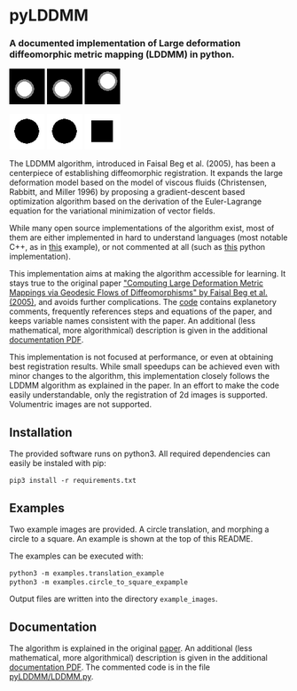 # pyLDDMM
### A documented implementation of Large deformation diffeomorphic metric mapping (LDDMM) in python.

![I0](example_images/t0.png)
![transformation](example_images/out_translation.gif)
![I1](example_images/t1.png)

![I0](example_images/circle.png)
![transformation](example_images/out_c2s.gif)
![I1](example_images/square.png)

The LDDMM algorithm, introduced in Faisal Beg et al. (2005), has been a
centerpiece of establishing diffeomorphic registration. It expands the large
deformation model based on the model of viscous fluids (Christensen, Rabbitt, and Miller 1996) by proposing a gradient-descent based optimization
algorithm based on the derivation of the Euler-Lagrange equation for the
variational minimization of vector fields.

While many open source implementations of the algorithm exist, most of them are either implemented in hard to understand languages (most notable C++, as in [this](https://github.com/frankyeh/TIPL/blob/master/reg/lddmm.hpp) example), or not commented at all (such as [this](https://github.com/Ryo-Ito/image_registration) python implementation).

This implementation aims at making the algorithm accessible for learning. It stays true to the original paper ["Computing Large Deformation Metric Mappings via Geodesic Flows of Diffeomorphisms" by Faisal Beg et al. (2005)](ComputingLargeDeformationMetricMappingsviaGeodesicFlowsofDiffeomorphisms.pdf), and avoids further complications. The [code](pyLDDMM/LDDMM.py) contains explanetory comments, frequently references steps and equations of the paper, and keeps variable names consistent with the paper. An additional (less mathematical, more algorithmical) description is given in the additional [documentation PDF](LDDMMnotes.pdf).

This implementation is not focused at performance, or even at obtaining best registration results. While small speedups can be achieved even with minor changes to the algorithm, this implementation closely follows the LDDMM algorithm as explained in the paper. In an effort to make the code easily understandable, only the registration of 2d images is supported. Volumentric images are not supported. 

## Installation
The provided software runs on python3. All required dependencies can easily be instaled with pip:
```
pip3 install -r requirements.txt
```

## Examples
Two example images are provided. A circle translation, and morphing a circle to a square. An example is shown at the top of this README.

The examples can be executed with:
```
python3 -m examples.translation_example
python3 -m examples.circle_to_square_expample
```
Output files are written into the directory `example_images`.

## Documentation
The algorithm is explained in the original [paper](ComputingLargeDeformationMetricMappingsviaGeodesicFlowsofDiffeomorphisms.pdf).
An additional (less mathematical, more algorithmical) description is given in the additional [documentation PDF](LDDMMnotes.pdf).
The commented code is in the file [pyLDDMM/LDDMM.py](pyLDDMM/LDDMM.py). 
